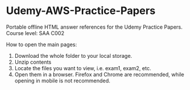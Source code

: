 # Udemy-AWS-Practice-Papers
Portable offline HTML answer references for the Udemy Practice Papers. Course level: SAA C002

How to open the main pages:

1. Download the whole folder to your local storage.
2. Unzip contents
3. Locate the files you want to view, i.e. exam1, exam2, etc.
3. Open them in a browser. Firefox and Chrome are recommended, while opening in mobile is not recommended.
